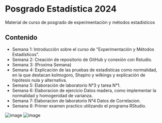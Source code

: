 # Posgrado Estadística 2024
Material de curso de posgrado de experimentación y métodos estadísticos

## Contenido

- Semana 1: Introducción sobre el curso de "Experimentación y Métodos Estadísticos".
- Semana 2: Creación de repositorio de GitHub y conexión con Rstudio.
- Semana 3: (Proxima Semana)
- Semana 4: Explicación de las pruebas de estadísticas como normalidad, en la que destacan kolmogoro, Shapiro y wilkings y explicación de hipótesis nula y alternativa. 
- Semana 5: Elaboración de laboratorio N°3 y tarea N°1.
- Semana 6: Elaboracion de ejercicio Datos madera, como implementar la normalidad y homogenidad de varianza.
- Semana 7: Elaboracion de laboratorio N°4 Datos de Correlacion.
- Semana 8: Primer examen practico utilizando el programa RStudio.

![image](https://github.com/user-attachments/assets/c3b218e4-c870-4fb2-be95-761f4bccbbed)
![image](https://github.com/user-attachments/assets/1bfe6652-60b2-4c42-8d4c-a9fb744809b7)
